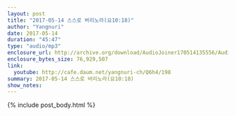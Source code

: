 ```yaml
---
layout: post
title: "2017-05-14 스스로 버리노라(요10:18)"
author: "Yangnuri"
date: 2017-05-14
duration: "45:47"
type: "audio/mp3"
enclosure_url: http://archive.org/download/AudioJoiner170514135556/AudioJoiner170514135556.mp3
enclosure_bytes_size: 76,929,507
link:
  youtube: http://cafe.daum.net/yangnuri-ch/Q6h4/198
summary: 2017-05-14 스스로 버리노라(요10:18)
show_notes:
---
```


{% include post_body.html %}
